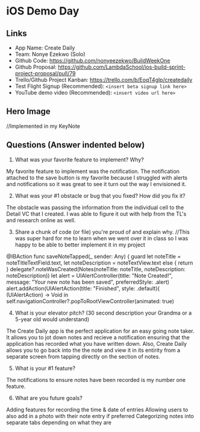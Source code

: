 # iOS Demo Day


## Links

* App Name: Create Daily
* Team: Nonye Ezekwo (Solo)
* Github Code: https://github.com/nonyeezekwo/BuildWeekOne
* Github Proposal: https://github.com/LambdaSchool/ios-build-sprint-project-proposal/pull/79
* Trello/Github Project Kanban: https://trello.com/b/EoqT4glp/createdaily
* Test Flight Signup (Recommended): `<insert beta signup link here>`
* YouTube demo video (Recommended): `<insert video url here>`

## Hero Image

//Implemented in my KeyNote

## Questions (Answer indented below)

1. What was your favorite feature to implement? Why?

My favorite feature to implement was the notification. The notification attached to the save button is my favorite because I struggled with alerts and notifications so it was great to see it turn out the way I envisioned it.

2. What was your #1 obstacle or bug that you fixed? How did you fix it?

The obstacle was passing the information from the individual cell to the Detail VC that I created. I was able to figure it out with help from the TL's and research online as well. 
  
3. Share a chunk of code (or file) you're proud of and explain why.
//This was super hard for me to learn when we went over it in class so I was happy to be able to better implement it in my project

@IBAction func saveNoteTapped(_ sender: Any) {
    guard let noteTitle = noteTitleTextField.text,
        let noteDescription = noteTextView.text else { return }
    delegate?.noteWasCreated(Notes(noteTitle: noteTitle, noteDescription: noteDescription))
    let alert = UIAlertController(title: "Note Created!", message: "Your new note has been saved", preferredStyle: .alert)
    alert.addAction(UIAlertAction(title: "Finished", style: .default){
        (UIAlertAction) -> Void in
        self.navigationController?.popToRootViewController(animated: true)

  
4. What is your elevator pitch? (30 second description your Grandma or a 5-year old would understand)

The Create Daily app is the perfect application for an easy going note taker. It allows you to jot down notes and recieve a notification ensuring that the application has recorded what you have written down. Also, Create Daily allows you to go back into the the note and view it in its entirity from a separate screen from tapping directly on the section of notes.
  
5. What is your #1 feature?

The notifications to ensure notes have been recorded is my number one feature.
  
6. What are you future goals?

Adding features for recording the time & date of entries
Allowing users to also add in a photo with their note entry if preferred 
Categorizing notes into separate tabs depending on what they are

